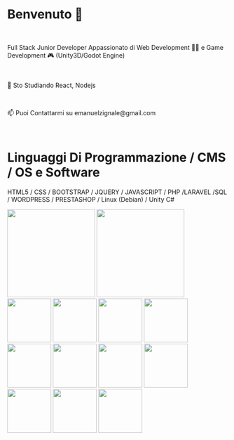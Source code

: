<h1> Benvenuto 👋 </h1><br>

<p> Full Stack Junior Developer Appassionato di Web Development 👨‍💻 e Game Development 🎮 (Unity3D/Godot Engine) </p> <br>

<p> 🌱 Sto Studiando React, Nodejs </p> <br>

<p> 📫 Puoi Contattarmi su emanuelzignale@gmail.com</p> <br>

<h1> Linguaggi Di Programmazione / CMS  / OS e Software</h1>

<span>  HTML5 / CSS / BOOTSTRAP / JQUERY / JAVASCRIPT / PHP /LARAVEL /SQL / WORDPRESS / PRESTASHOP / Linux (Debian) / Unity C# </span>
<div>
<img src="https://raw.githubusercontent.com/marwin1991/profile-technology-icons/refs/heads/main/icons/html.png" width="200" />
<img src="https://raw.githubusercontent.com/marwin1991/profile-technology-icons/refs/heads/main/icons/css.png" width="200" />
<img src="https://raw.githubusercontent.com/marwin1991/profile-technology-icons/refs/heads/main/icons/bootstrap.png" width="100" />
<img src="https://raw.githubusercontent.com/marwin1991/profile-technology-icons/refs/heads/main/icons/javascript.png" width="100" />
<img src="https://raw.githubusercontent.com/marwin1991/profile-technology-icons/refs/heads/main/icons/node_js.png" width="100" />
<img src="https://raw.githubusercontent.com/marwin1991/profile-technology-icons/refs/heads/main/icons/react.png" width="100" />
<img src="https://raw.githubusercontent.com/marwin1991/profile-technology-icons/refs/heads/main/icons/php.png" width="100" />
<img src="https://raw.githubusercontent.com/marwin1991/profile-technology-icons/refs/heads/main/icons/laravel.png" width="100" />
<img src="https://raw.githubusercontent.com/marwin1991/profile-technology-icons/refs/heads/main/icons/mysql.png" width="100" />
<img src="https://raw.githubusercontent.com/marwin1991/profile-technology-icons/refs/heads/main/icons/python.png" width="100" />
<img src="https://raw.githubusercontent.com/marwin1991/profile-technology-icons/refs/heads/main/icons/wordpress.png" width="100" />
<img src="https://raw.githubusercontent.com/marwin1991/profile-technology-icons/refs/heads/main/icons/figma.png" width="100" />
<img src="https://raw.githubusercontent.com/marwin1991/profile-technology-icons/refs/heads/main/icons/unity.png" width="100" />
</div>


